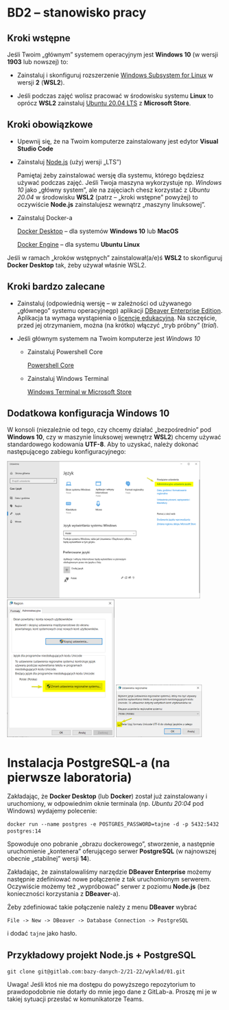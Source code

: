 # BD2 – stanowisko pracy

## Kroki wstępne

Jeśli Twoim „głównym” systemem operacyjnym jest __Windows 10__ (w wersji __1903__ lub nowszej) to:

- Zainstaluj i skonfiguruj rozszerzenie [Windows Subsystem for Linux](https://docs.microsoft.com/en-us/windows/wsl/install-win10) w wersji __2__ (__WSL2__).

- Jeśli podczas zajęć wolisz pracować w środowisku systemu __Linux__ to oprócz __WSL2__ zainstaluj [Ubuntu 20.04 LTS](https://www.microsoft.com/en-us/p/ubuntu-2004-lts/9n6svws3rx71?activetab=pivot:overviewtab) z __Microsoft Store__.

## Kroki obowiązkowe

- Upewnij się, że na Twoim komputerze zainstalowany jest edytor __Visual Studio Code__

- Zainstaluj [Node.js](https://nodejs.org/en/) (użyj wersji „LTS”)

   Pamiętaj żeby zainstalować wersję dla systemu, którego będziesz używać podczas zajęć. Jeśli Twoja maszyna wykorzystuje np. _Windows 10_ jako „główny system”, ale na zajęciach chesz korzystać z _Ubuntu 20.04_ w środowisku __WSL2__ (patrz – „kroki wstępne” powyżej) to oczywiście __Node.js__ zainstalujesz wewnątrz „maszyny linuksowej”.

- Zainstaluj Docker-a

	[Docker Desktop](https://www.docker.com/products/docker-desktop) – dla systemów __Windows 10__ lub __MacOS__

    [Docker Engine](https://docs.docker.com/engine/install/ubuntu/) – dla systemu __Ubuntu Linux__

Jeśli w ramach „kroków wstępnych” zainstalował(a/e)ś __WSL2__ to skonfiguruj __Docker Desktop__ tak, żeby używał właśnie WSL2.

## Kroki bardzo zalecane

- Zainstaluj (odpowiednią wersję – w zależności od używanego „głównego” systemu operacyjnegp) aplikacji [DBeaver Enterprise Edition](https://dbeaver.com/download/). Aplikacja ta wymaga wystąpienia o [licencję edukacyjną](https://dbeaver.com/academic-license/). Na szczęście, przed jej otrzymaniem, można (na krótko) włączyć „tryb próbny” (_trial_).

- Jeśli głównym systemem na Twoim komputerze jest _Windows 10_

    - Zainstaluj Powershell Core

	    [Powershell Core](https://github.com/PowerShell/PowerShell/releases)

    - Zainstaluj Windows Terminal

        [Windows Terminal w Microsoft Store](https://www.microsoft.com/pl-pl/p/windows-terminal/9n0dx20hk701?activetab=pivot:overviewtab)

## Dodatkowa konfiguracja Windows 10

W konsoli (niezależnie od tego, czy chcemy działać „bezpośrednio” pod __Windows 10__, czy w maszynie linuksowej wewnętrz __WSL2__) chcemy używać standardowego kodowania __UTF-8__. Aby to uzyskać, należy dokonać następującego zabiegu konfiguracyjnego:

<img src="win10-utf8-01.png" alt="" style="width:450px;"/>

<img src="win10-utf8-02.png" alt="" style="width:250px;"/>

<img src="win10-utf8-03.png" alt="" style="width:200px;"/>


# Instalacja PostgreSQL-a (na pierwsze laboratoria)

Zakładając, że __Docker Desktop__ (lub __Docker__) został już zainstalowany i uruchomiony, w odpowiednim oknie terminala (np. _Ubuntu 20:04_ pod Windows) wydajemy polecenie:

```
docker run --name postgres -e POSTGRES_PASSWORD=tajne -d -p 5432:5432 postgres:14
```

Spowoduje ono pobranie „obrazu dockerowego”, stworzenie, a następnie uruchomienie „kontenera” oferującego serwer __PostgreSQL__ (w najnowszej obecnie „stabilnej” wersji __14__).

Zakładając, że zainstalowaliśmy narzędzie __DBeaver Enterprise__ możemy następnie zdefiniować nowe połączenie z tak uruchomionym serwerem. Oczywiście możemy też „wypróbować” serwer z poziomu __Node.js__ (bez konieczności korzystania z __DBeaver__-a).

Żeby zdefiniować takie połączenie należy z menu __DBeaver__ wybrać

```
File -> New -> DBeaver -> Database Connection -> PostgreSQL
```

i dodać `tajne` jako hasło.

## Przykładowy projekt Node.js + PostgreSQL

```
git clone git@gitlab.com:bazy-danych-2/21-22/wyklad/01.git
```

Uwaga! Jeśli ktoś nie ma dostępu do powyższego repozytorium to prawdopodobnie nie dotarły do mnie jego dane z GitLab-a. Proszę mi je w takiej sytuacji przesłać w komunikatorze Teams.

